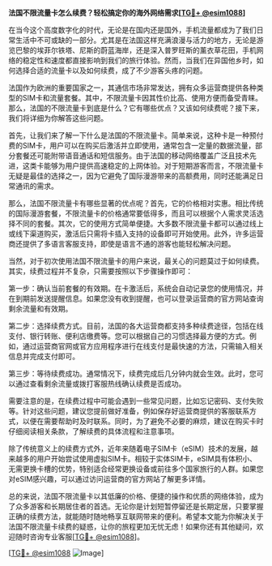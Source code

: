 **法国不限流量卡怎么续费？轻松搞定你的海外网络需求[[TG💪+ @esim1088](https://t.me/s/esim1088)]**

在当今这个高度数字化的时代，无论是在国内还是国外，手机流量都成为了我们日常生活中不可或缺的一部分。尤其是在法国这样充满浪漫与活力的地方，无论是游览巴黎的埃菲尔铁塔、尼斯的蔚蓝海岸，还是深入普罗旺斯的薰衣草花田，手机网络的稳定性和速度都直接影响到我们的旅行体验。然而，当我们在异国他乡时，如何选择合适的流量卡以及如何续费，成了不少游客头疼的问题。

法国作为欧洲的重要国家之一，其通信市场非常发达，拥有众多运营商提供各种类型的SIM卡和流量套餐。其中，不限流量卡因其性价比高、使用方便而备受青睐。那么，法国的不限流量卡到底是什么？它有哪些优点？又该如何续费呢？接下来，我们将详细为你解答这些问题。

首先，让我们来了解一下什么是法国的不限流量卡。简单来说，这种卡是一种预付费的SIM卡，用户可以在购买后激活并立即使用，通常包含一定量的数据流量，部分套餐还可能附带语音通话和短信服务。由于法国的移动网络覆盖广泛且技术先进，这类卡能够为用户提供高速稳定的上网体验。对于短期游客而言，不限流量卡无疑是最佳的选择之一，因为它避免了国际漫游带来的高额费用，同时还能满足日常通讯的需求。

那么，法国不限流量卡有哪些显著的优点呢？首先，它的价格相对实惠。相比传统的国际漫游套餐，不限流量卡的价格通常要低得多，而且可以根据个人需求灵活选择不同的套餐。其次，它的使用方式简单便捷。大多数不限流量卡都可以通过线上或线下渠道购买，激活后只需将卡插入支持的设备即可开始使用。此外，许多运营商还提供了多语言客服支持，即使是语言不通的游客也能轻松解决问题。

当然，对于初次使用法国不限流量卡的用户来说，最关心的问题莫过于如何续费。其实，续费过程并不复杂，只需要按照以下步骤操作即可：

第一步：确认当前套餐的有效期。在卡激活后，系统会自动记录您的使用情况，并在到期前发送提醒信息。如果您没有收到提醒，也可以登录运营商的官方网站查询剩余流量和有效期。

第二步：选择续费方式。目前，法国的各大运营商都支持多种续费途径，包括在线支付、银行转账、便利店缴费等。您可以根据自己的习惯选择最方便的方式。例如，通过运营商官网或官方应用程序进行在线支付是最快速的方法，只需输入相关信息并完成支付即可。

第三步：等待续费成功。通常情况下，续费完成后几分钟内就会生效。此时，您可以通过查看剩余流量或拨打客服热线确认续费是否成功。

需要注意的是，在续费过程中可能会遇到一些常见问题，比如忘记密码、支付失败等。针对这些问题，建议您提前做好准备，例如保存好运营商提供的客服联系方式，以便在需要帮助时及时联系。同时，为了避免不必要的麻烦，建议在购买卡时仔细阅读相关条款，了解续费的具体流程和注意事项。

除了传统意义上的续费方式外，近年来随着电子SIM卡（eSIM）技术的发展，越来越多的用户开始尝试使用虚拟SIM卡。相较于实体SIM卡，eSIM具有体积小、无需更换卡槽的优势，特别适合经常更换设备或前往多个国家旅行的人群。如果您对eSIM感兴趣，可以通过访问运营商的官方网站了解更多详情。

总的来说，法国不限流量卡以其低廉的价格、便捷的操作和优质的网络体验，成为了众多游客和长期居住者的首选。无论你是计划短暂停留还是长期定居，只要掌握正确的续费方法，就能随时随地畅享互联网带来的便利。希望本文能为你解决关于法国不限流量卡续费的疑惑，让你的旅程更加无忧无虑！如果你还有其他疑问，欢迎随时咨询专业客服[[TG💪+ @esim1088](https://t.me/s/esim1088)]。

[[TG💪+ @esim1088](https://t.me/s/esim1088) ![Image](https://i.postimg.cc/4NQfJmqS/Snipaste-2025-05-13-00-14-12.png)]